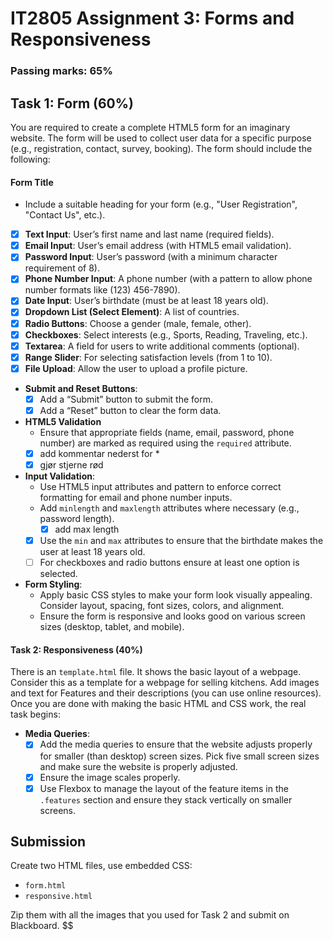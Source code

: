 # IT2805 Assignment 3: Forms and Responsiveness

### Passing marks: 65%

## Task 1: Form (60%)

You are required to create a complete HTML5 form for an imaginary website. The form will be used to collect user data for a specific purpose (e.g., registration, contact, survey, booking). The form should include the following:

#### Form Title
  - Include a suitable heading for your form (e.g., "User Registration", "Contact Us", etc.).

  - [x] **Text Input**: User’s first name and last name (required fields).
  - [x] **Email Input**: User’s email address (with HTML5 email validation).
  - [x] **Password Input**: User’s password (with a minimum character requirement of 8).
  - [x] **Phone Number Input**: A phone number (with a pattern to allow phone number formats like (123) 456-7890).
  - [x] **Date Input**: User’s birthdate (must be at least 18 years old).
  - [x] **Dropdown List (Select Element)**: A list of countries.
  - [x] **Radio Buttons**: Choose a gender (male, female, other).
  - [x] **Checkboxes**: Select interests (e.g., Sports, Reading, Traveling, etc.).
  - [x] **Textarea**: A field for users to write additional comments (optional).
  - [x] **Range Slider**: For selecting satisfaction levels (from 1 to 10).
  - [x] **File Upload**: Allow the user to upload a profile picture.

- **Submit and Reset Buttons**:
  - [x] Add a “Submit” button to submit the form.
  - [x] Add a “Reset” button to clear the form data.

- **HTML5 Validation**
  - Ensure that appropriate fields (name, email, password, phone number) are marked as required using the `required` attribute.
  - [x] add kommentar nederst for *
  - [x] gjør stjerne rød

- **Input Validation**:
  - Use HTML5 input attributes and pattern to enforce correct formatting for email and phone number inputs.
  - Add `minlength` and `maxlength` attributes where necessary (e.g., password length).
    - [x] add max length
  - [x] Use the `min` and `max` attributes to ensure that the birthdate makes the user at least 18 years old.
  - [ ] For checkboxes and radio buttons ensure at least one option is selected.

- **Form Styling**:
  - Apply basic CSS styles to make your form look visually appealing. Consider layout, spacing, font sizes, colors, and alignment.
  - Ensure the form is responsive and looks good on various screen sizes (desktop, tablet, and mobile).

#### Task 2: Responsiveness (40%)

There is an `template.html` file. It shows the basic layout of a webpage. Consider this as a template for a webpage for selling kitchens. Add images and text for Features and their descriptions (you can use online resources). Once you are done with making the basic HTML and CSS work, the real task begins:

- **Media Queries**:
  - [x] Add the media queries to ensure that the website adjusts properly for smaller (than desktop) screen sizes. Pick five small screen sizes and make sure the website is properly adjusted.
  - [x] Ensure the image scales properly.
  - [x] Use Flexbox to manage the layout of the feature items in the `.features` section and ensure they stack vertically on smaller screens.

## Submission

Create two HTML files, use embedded CSS:

- `form.html`
- `responsive.html`

Zip them with all the images that you used for Task 2 and submit on Blackboard.
$$